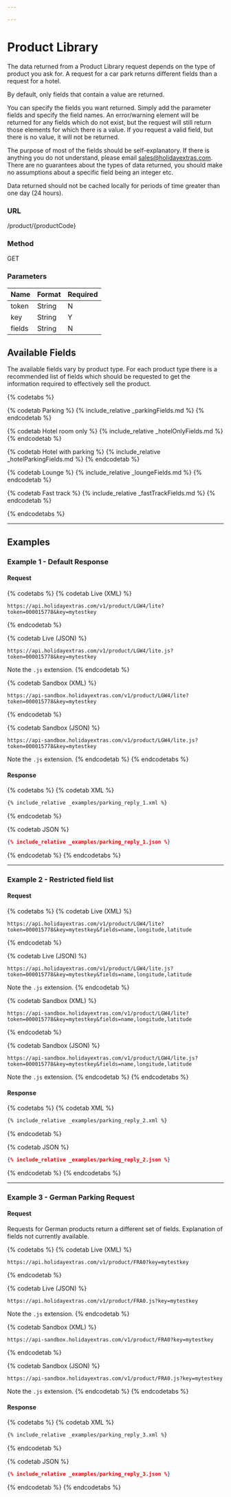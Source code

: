 ```yaml
---

---
```


# Product Library

The data returned from a Product Library request depends on the type of product you ask for. A request for a car park returns different fields than a request for a hotel.

By default, only fields that contain a value are returned.

You can specify the fields you want returned. Simply add the parameter fields and specify the field names. An error/warning element will be returned for any fields which do not exist, but the request will still return those elements for which there is a value. If you request a valid field, but there is no value, it will not be returned.


The purpose of most of the fields should be self-explanatory. If there is anything you do not understand, please email <sales@holidayextras.com>. There are no guarantees about the types of data returned, you should make no assumptions about a specific field being an integer etc.

Data returned should not be cached locally for periods of time greater than one day (24 hours).


### URL

/product/{productCode}

### Method

GET

### Parameters

| Name   | Format | Required |
|--------|--------|----------|
| token  | String | N        |
| key    | String | Y        |
| fields | String | N        |

## Available Fields

The available fields vary by product type. For each product type there is a recommended list of fields which should be requested to get the information required to effectively sell the product.

{% codetabs %}

{% codetab Parking %}
{% include_relative _parkingFields.md %}
{% endcodetab %}

{% codetab Hotel room only %}
{% include_relative _hotelOnlyFields.md %}
{% endcodetab %}

{% codetab Hotel with parking %}
{% include_relative _hotelParkingFields.md %}
{% endcodetab %}

{% codetab Lounge %}
{% include_relative _loungeFields.md %}
{% endcodetab %}

{% codetab Fast track %}
{% include_relative _fastTrackFields.md %}
{% endcodetab %}

{% endcodetabs %}

---

## Examples

### Example 1 - Default Response

#### Request

{% codetabs %}
{% codetab Live (XML) %}
```
https://api.holidayextras.com/v1/product/LGW4/lite?token=000015778&key=mytestkey
```
{% endcodetab %}

{% codetab Live (JSON) %}
```
https://api.holidayextras.com/v1/product/LGW4/lite.js?token=000015778&key=mytestkey
```
Note the `.js` extension.
{% endcodetab %}

{% codetab Sandbox (XML) %}
```
https://api-sandbox.holidayextras.com/v1/product/LGW4/lite?token=000015778&key=mytestkey
```
{% endcodetab %}

{% codetab Sandbox (JSON) %}
```
https://api-sandbox.holidayextras.com/v1/product/LGW4/lite.js?token=000015778&key=mytestkey
```
Note the `.js` extension.
{% endcodetab %}
{% endcodetabs %}

#### Response

{% codetabs %}
{% codetab XML %}
```xml
{% include_relative _examples/parking_reply_1.xml %}
```
{% endcodetab %}

{% codetab JSON %}
```json
{% include_relative _examples/parking_reply_1.json %}
```
{% endcodetab %}
{% endcodetabs %}

---

### Example 2 - Restricted field list

#### Request

{% codetabs %}
{% codetab Live (XML) %}
```
https://api.holidayextras.com/v1/product/LGW4/lite?token=000015778&key=mytestkey&fields=name,longitude,latitude
```
{% endcodetab %}

{% codetab Live (JSON) %}
```
https://api.holidayextras.com/v1/product/LGW4/lite.js?token=000015778&key=mytestkey&fields=name,longitude,latitude
```
Note the `.js` extension.
{% endcodetab %}

{% codetab Sandbox (XML) %}
```
https://api-sandbox.holidayextras.com/v1/product/LGW4/lite?token=000015778&key=mytestkey&fields=name,longitude,latitude
```
{% endcodetab %}

{% codetab Sandbox (JSON) %}
```
https://api-sandbox.holidayextras.com/v1/product/LGW4/lite.js?token=000015778&key=mytestkey&fields=name,longitude,latitude
```
Note the `.js` extension.
{% endcodetab %}
{% endcodetabs %}

#### Response

{% codetabs %}
{% codetab XML %}
```xml
{% include_relative _examples/parking_reply_2.xml %}
```
{% endcodetab %}

{% codetab JSON %}
```json
{% include_relative _examples/parking_reply_2.json %}
```
{% endcodetab %}
{% endcodetabs %}

---

### Example 3 - German Parking Request

#### Request

Requests for German products return a different set of fields. Explanation of fields not currently available.

{% codetabs %}
{% codetab Live (XML) %}
```
https://api.holidayextras.com/v1/product/FRA0?key=mytestkey
```
{% endcodetab %}

{% codetab Live (JSON) %}
```
https://api.holidayextras.com/v1/product/FRA0.js?key=mytestkey
```
Note the `.js` extension.
{% endcodetab %}

{% codetab Sandbox (XML) %}
```
https://api-sandbox.holidayextras.com/v1/product/FRA0?key=mytestkey
```
{% endcodetab %}

{% codetab Sandbox (JSON) %}
```
https://api-sandbox.holidayextras.com/v1/product/FRA0.js?key=mytestkey
```
Note the `.js` extension.
{% endcodetab %}
{% endcodetabs %}

#### Response

{% codetabs %}
{% codetab XML %}
```xml
{% include_relative _examples/parking_reply_3.xml %}
```
{% endcodetab %}

{% codetab JSON %}
```json
{% include_relative _examples/parking_reply_3.json %}
```
{% endcodetab %}
{% endcodetabs %}
